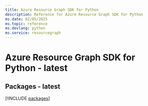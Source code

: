 ```yaml
---
title: Azure Resource Graph SDK for Python
description: Reference for Azure Resource Graph SDK for Python
ms.date: 02/05/2025
ms.topic: reference
ms.devlang: python
ms.service: resourcegraph
---
```

# Azure Resource Graph SDK for Python - latest
## Packages - latest
[!INCLUDE [packages](resource-graph-index.md)]